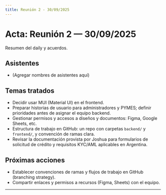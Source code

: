 ```yaml
---
title: Reunión 2 - 30/09/2025
---
```


# Acta: Reunión 2 — 30/09/2025

Resumen del daily y acuerdos.

## Asistentes

- (Agregar nombres de asistentes aquí)

## Temas tratados

- Decidir usar MUI (Material UI) en el frontend.
- Preparar historias de usuario para administradores y PYMES; definir prioridades antes de asignar el equipo backend.
- Gestionar permisos y accesos a diseños y documentos: Figma, Google Sheets, etc.
- Estructura de trabajo en GitHub: un repo con carpetas `backend/` y `frontend/`, y convención de ramas clara.
- Revisar la documentación provista por Joshua para formularios de solicitud de crédito y requisitos KYC/AML aplicables en Argentina.

## Próximas acciones

- Establecer convenciones de ramas y flujos de trabajo en GitHub (branching strategy).
- Compartir enlaces y permisos a recursos (Figma, Sheets) con el equipo.

---
